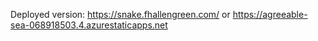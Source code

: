 Deployed version: https://snake.fhallengreen.com/ or https://agreeable-sea-068918503.4.azurestaticapps.net


